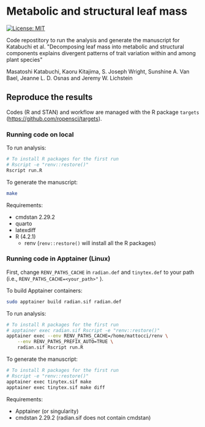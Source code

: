 # Metabolic and structural leaf mass

[![License: MIT](https://img.shields.io/badge/License-MIT-yellow.svg)](https://opensource.org/licenses/MIT)


Code repostitory to run the analysis and generate the manuscript for Katabuchi et al. "Decomposing leaf mass into metabolic and structural components explains divergent patterns of trait variation within and among plant species"

Masatoshi Katabuchi,
Kaoru Kitajima,
S. Joseph Wright,
Sunshine A. Van Bael,
Jeanne L. D. Osnas and
Jeremy W. Lichstein

## Reproduce the results

Codes (R and STAN) and workflow are managed with the R package `targets` (https://github.com/ropensci/targets).

### Running code on local

To run analysis:

```bash
# To install R packages for the first run
# Rscript -e "renv::restore()"
Rscript run.R
```

To generate the manuscript:

```bash
make
```

Requirements:

- cmdstan 2.29.2
- quarto
- latexdiff
- R (4.2.1)
	- renv (`renv::restore()` will install all the R packages)

### Running code in Apptainer (Linux)

First, change `RENV_PATHS_CACHE` in `radian.def` and `tinytex.def` to your path (i.e.,
`
RENV_PATHS_CACHE=<your_path>"
`
).

To build Apptainer containers:

```bash
sudo apptainer build radian.sif radian.def
```

To run analysis:

```bash
# To install R packages for the first run
# apptainer exec radian.sif Rscript -e "renv::restore()"
apptainer exec --env RENV_PATHS_CACHE=/home/mattocci/renv \
	--env RENV_PATHS_PREFIX_AUTO=TRUE \
	radian.sif Rscript run.R
```

To generate the manuscript:

```bash
# To install R packages for the first run
# Rscript -e "renv::restore()"
apptainer exec tinytex.sif make
apptainer exec tinytex.sif make diff
```

Requirements:

- Apptainer (or singularity)
- cmdstan 2.29.2 (radian.sif does not contain cmdstan)

